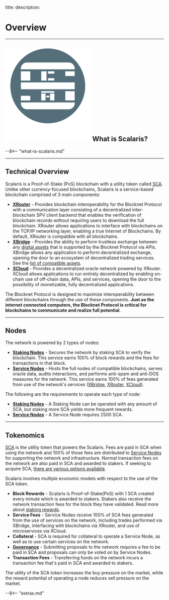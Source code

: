 title: 
description:

# Overview

---

## <img class="icon" alt="Scalaris logo" src="img/icons/blocknet-logo.svg" /> What is Scalaris?
--8<-- "what-is-scalaris.md"

---

## Technical Overview
Scalaris is a Proof-of-Stake (PoS) blockchain with a utility token called [SCA](/blockchain/introduction). Unlike other currency-focused blockchains, Scalaris is a service-based blockchain comprised of 3 main components:

* [__XRouter__](/protocol/xrouter/introduction) - Provides blockchain interoperability for the Blocknet Protocol with a communication layer consisting of a decentralized inter-blockchain SPV client backend that enables the verification of blockchain records without requiring users to download the full blockchain. XRouter allows applications to interface with blockchains on the TCP/IP networking layer, enabling a true Internet of Blockchains. By default, XRouter is compatible with all blockchains.
* [__XBridge__](/protocol/xbridge/introduction) - Provides the ability to perform trustless exchange between any [digital assets](/resources/glossary/#digital-asset) that is supported by the Blocknet Protocol via APIs. XBridge allows any application to perform decentralized exchange, opening the door to an ecosystem of decentralized trading services. See the [list of compatible assets](/protocol/xbridge/compatibility).
* [__XCloud__](/protocol/xcloud/introduction) - Provides a decentralized oracle network powered by XRouter. XCloud allows applications to run entirely decentralized by enabling on-chain use of off-chain data, APIs, and services, opening the door to the possibility of monetizable, fully decentralized applications.

The Blocknet Protocol is designed to maximize interoperability between different blockchains through the use of these components. **Just as the internet connected computers, the Blocknet Protocol is critical for blockchains to communicate and realize full potential**.
 

---

## Nodes
The network is powered by 2 types of nodes: 

* [__Staking Nodes__](/wallet/staking) - Secures the network by staking SCA to verify the blockchain. This service earns 100% of block rewards and the fees for transactions in that block.
* [__Service Nodes__](/service-nodes/introduction) - Hosts the full nodes of compatible blockchains, serves oracle data, audits interactions, and performs anti-spam and anti-DOS measures for the network. This service earns 100% of fees generated from use of the network's services ([XBridge](/protocol/xbridge/introduction), [XRouter](/protocol/xrouter/introduction), [XCloud](/protocol/xcloud/introduction)).

The following are the requirements to operate each type of node: 

* [__Staking Nodes__](/wallet/staking) - A Staking Node can be operated with any amount of SCA, but staking more SCA yields more frequent rewards.
* [__Service Nodes__](/service-nodes/introduction) - A Service Node requires 2500 SCA.

---

## Tokenomics
[SCA](/blockchain/introduction) is the utility token that powers the Scalaris. Fees are paid in SCA when using the network and 100% of those fees are distributed to [Service Nodes](/service-nodes/introduction) for supporting the network and infrastructure. Normal transaction fees on the network are also paid in SCA and awarded to stakers. If seeking to acquire SCA, [there are various options available](/project/exchanges).

Scalaris involves multiple economic models with respect to the use of the SCA token.

* __Block Rewards__ - Scalaris is Proof-of-Stake(PoS) with 1 SCA created every minute which is awarded to stakers. Stakers also receive the network transaction fees for the block they have validated. Read more about [staking rewards](/wallet/staking/#staking-rewards).
* __Service Fees__ - Service Nodes receive 100% of SCA fees generated from the use of services on the network, including trades performed via XBridge, interfacing with blockchains via XRouter, and use of microservices via XCloud.
* __Collateral__ - SCA is required for collateral to operate a Service Node, as well as to use certain services on the network.
* __[Governance](/governance/introduction)__ - Submitting proposals to the network requires a fee to be paid in SCA and proposals can only be voted on by Service Nodes.
* __Transaction Fees__ - Transferring funds on the network incurs a transaction fee that's paid in SCA and awarded to stakers.

The utility of the SCA token increases the buy pressure on the market, while the reward potential of operating a node reduces sell pressure on the market.







<script type="text/javascript">
// read instructions for related links in ../snippets/extras.md
var relatedLinks = [];
</script>

--8<-- "extras.md"






